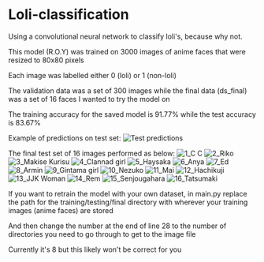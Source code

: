 # Loli-classification
Using a convolutional neural network to classify loli's, because why not.

This model (R.O.Y) was trained on 3000 images of anime faces that were resized to 80x80 pixels

Each image was labelled either 0 (loli) or 1 (non-loli)

The validation data was a set of 300 images while the final data (ds_final) was a set of 16 faces I wanted to try the model on

The training accuracy for the saved model is 91.77% while the test accuracy is 83.67%


Example of predictions on test set:
![Test predictions](https://github.com/JDurriher/Loli-classification/assets/54914481/4802aefd-1786-4473-b62a-80ba43eb3544)


The final test set of 16 images performed as below:
![1_C C](https://github.com/JDurriher/Loli-classification/assets/54914481/2c0f5e4a-9c5c-4c97-adcd-c8b9ee18bbeb)
![2_Riko](https://github.com/JDurriher/Loli-classification/assets/54914481/fee1a0a3-a782-4d67-b491-0d96605cf8c4)
![3_Makise Kurisu](https://github.com/JDurriher/Loli-classification/assets/54914481/ce4267ce-f9f8-48f2-8320-297c447448dd)
![4_Clannad girl](https://github.com/JDurriher/Loli-classification/assets/54914481/b46b91bf-1a98-4d2e-9dcc-0a94d8cf5136)
![5_Haysaka](https://github.com/JDurriher/Loli-classification/assets/54914481/91ae68d3-2883-44a6-9ce2-af139f8e5dfa)
![6_Anya](https://github.com/JDurriher/Loli-classification/assets/54914481/0a721368-31dc-4acf-b091-96983d5e42e6)
![7_Ed](https://github.com/JDurriher/Loli-classification/assets/54914481/8fe4fb18-526c-434f-b24a-0f0cb8a2e47d)
![8_Armin](https://github.com/JDurriher/Loli-classification/assets/54914481/590b8c54-c175-4081-a9c1-40495437056e)
![9_Gintama girl](https://github.com/JDurriher/Loli-classification/assets/54914481/2186abb0-fb8f-42f3-9c61-e3fffa0ab35e)
![10_Nezuko](https://github.com/JDurriher/Loli-classification/assets/54914481/6c1f4b8c-7ef0-4075-840f-e6b156015ff8)
![11_Mai](https://github.com/JDurriher/Loli-classification/assets/54914481/2cf4d0fa-e4c1-4056-b7c2-bda0e57db8d8)
![12_Hachikuji](https://github.com/JDurriher/Loli-classification/assets/54914481/9b27acfd-a409-4f40-a136-d73505b646b9)
![13_JJK Woman](https://github.com/JDurriher/Loli-classification/assets/54914481/2c281ef7-767a-4565-8f05-4e5b3d75ced1)
![14_Rem](https://github.com/JDurriher/Loli-classification/assets/54914481/8cad5c59-4f7c-412c-a6ab-609b9b581c5e)
![15_Senjougahara](https://github.com/JDurriher/Loli-classification/assets/54914481/ec6e927d-df1a-479f-91e3-dac82bddb4f2)
![16_Tatsumaki](https://github.com/JDurriher/Loli-classification/assets/54914481/f15dc038-aff7-4427-9084-423e8b407498)


If you want to retrain the model with your own dataset, in main.py replace the path for the training/testing/final directory with wherever your training images (anime faces) are stored

And then change the number at the end of line 28 to the number of directories you need to go through to get to the image file

Currently it's 8 but this likely won't be correct for you
